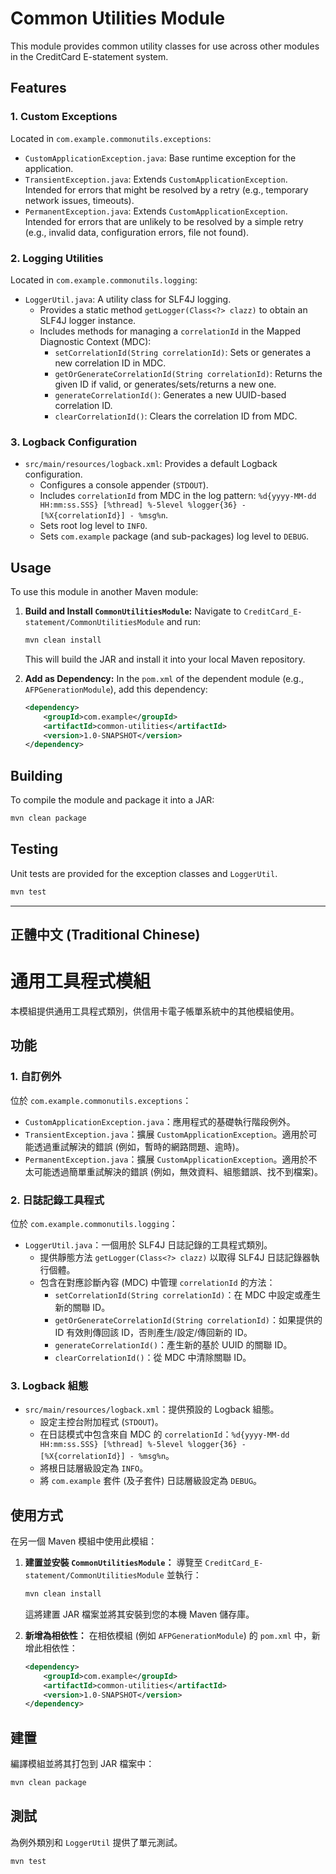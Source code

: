 # Common Utilities Module

This module provides common utility classes for use across other modules in the CreditCard E-statement system.

## Features

### 1. Custom Exceptions
Located in `com.example.commonutils.exceptions`:
-   `CustomApplicationException.java`: Base runtime exception for the application.
-   `TransientException.java`: Extends `CustomApplicationException`. Intended for errors that might be resolved by a retry (e.g., temporary network issues, timeouts).
-   `PermanentException.java`: Extends `CustomApplicationException`. Intended for errors that are unlikely to be resolved by a simple retry (e.g., invalid data, configuration errors, file not found).

### 2. Logging Utilities
Located in `com.example.commonutils.logging`:
-   `LoggerUtil.java`: A utility class for SLF4J logging.
    -   Provides a static method `getLogger(Class<?> clazz)` to obtain an SLF4J logger instance.
    -   Includes methods for managing a `correlationId` in the Mapped Diagnostic Context (MDC):
        -   `setCorrelationId(String correlationId)`: Sets or generates a new correlation ID in MDC.
        -   `getOrGenerateCorrelationId(String correlationId)`: Returns the given ID if valid, or generates/sets/returns a new one.
        -   `generateCorrelationId()`: Generates a new UUID-based correlation ID.
        -   `clearCorrelationId()`: Clears the correlation ID from MDC.

### 3. Logback Configuration
-   `src/main/resources/logback.xml`: Provides a default Logback configuration.
    -   Configures a console appender (`STDOUT`).
    -   Includes `correlationId` from MDC in the log pattern: `%d{yyyy-MM-dd HH:mm:ss.SSS} [%thread] %-5level %logger{36} - [%X{correlationId}] - %msg%n`.
    -   Sets root log level to `INFO`.
    -   Sets `com.example` package (and sub-packages) log level to `DEBUG`.

## Usage

To use this module in another Maven module:
1.  **Build and Install `CommonUtilitiesModule`:**
    Navigate to `CreditCard_E-statement/CommonUtilitiesModule` and run:
    ```bash
    mvn clean install
    ```
    This will build the JAR and install it into your local Maven repository.

2.  **Add as Dependency:**
    In the `pom.xml` of the dependent module (e.g., `AFPGenerationModule`), add this dependency:
    ```xml
    <dependency>
        <groupId>com.example</groupId>
        <artifactId>common-utilities</artifactId>
        <version>1.0-SNAPSHOT</version>
    </dependency>
    ```

## Building
To compile the module and package it into a JAR:
```bash
mvn clean package
```

## Testing
Unit tests are provided for the exception classes and `LoggerUtil`.
```bash
mvn test
```

---
## 正體中文 (Traditional Chinese)

# 通用工具程式模組

本模組提供通用工具程式類別，供信用卡電子帳單系統中的其他模組使用。

## 功能

### 1. 自訂例外
位於 `com.example.commonutils.exceptions`：
-   `CustomApplicationException.java`：應用程式的基礎執行階段例外。
-   `TransientException.java`：擴展 `CustomApplicationException`。適用於可能透過重試解決的錯誤 (例如，暫時的網路問題、逾時)。
-   `PermanentException.java`：擴展 `CustomApplicationException`。適用於不太可能透過簡單重試解決的錯誤 (例如，無效資料、組態錯誤、找不到檔案)。

### 2. 日誌記錄工具程式
位於 `com.example.commonutils.logging`：
-   `LoggerUtil.java`：一個用於 SLF4J 日誌記錄的工具程式類別。
    -   提供靜態方法 `getLogger(Class<?> clazz)` 以取得 SLF4J 日誌記錄器執行個體。
    -   包含在對應診斷內容 (MDC) 中管理 `correlationId` 的方法：
        -   `setCorrelationId(String correlationId)`：在 MDC 中設定或產生新的關聯 ID。
        -   `getOrGenerateCorrelationId(String correlationId)`：如果提供的 ID 有效則傳回該 ID，否則產生/設定/傳回新的 ID。
        -   `generateCorrelationId()`：產生新的基於 UUID 的關聯 ID。
        -   `clearCorrelationId()`：從 MDC 中清除關聯 ID。

### 3. Logback 組態
-   `src/main/resources/logback.xml`：提供預設的 Logback 組態。
    -   設定主控台附加程式 (`STDOUT`)。
    -   在日誌模式中包含來自 MDC 的 `correlationId`：`%d{yyyy-MM-dd HH:mm:ss.SSS} [%thread] %-5level %logger{36} - [%X{correlationId}] - %msg%n`。
    -   將根日誌層級設定為 `INFO`。
    -   將 `com.example` 套件 (及子套件) 日誌層級設定為 `DEBUG`。

## 使用方式

在另一個 Maven 模組中使用此模組：
1.  **建置並安裝 `CommonUtilitiesModule`：**
    導覽至 `CreditCard_E-statement/CommonUtilitiesModule` 並執行：
    ```bash
    mvn clean install
    ```
    這將建置 JAR 檔案並將其安裝到您的本機 Maven 儲存庫。

2.  **新增為相依性：**
    在相依模組 (例如 `AFPGenerationModule`) 的 `pom.xml` 中，新增此相依性：
    ```xml
    <dependency>
        <groupId>com.example</groupId>
        <artifactId>common-utilities</artifactId>
        <version>1.0-SNAPSHOT</version>
    </dependency>
    ```

## 建置
編譯模組並將其打包到 JAR 檔案中：
```bash
mvn clean package
```

## 測試
為例外類別和 `LoggerUtil` 提供了單元測試。
```bash
mvn test
```
